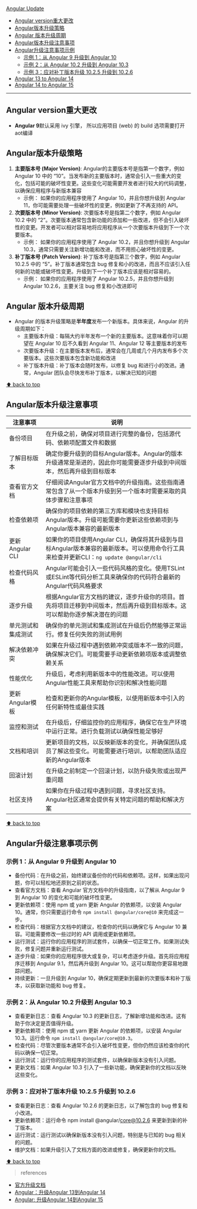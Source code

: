 [Angular Update](#top)

- [Angular version重大更改](#angular-version重大更改)
- [Angular版本升级策略](#angular版本升级策略)
- [Angular 版本升级周期](#angular-版本升级周期)
- [Angular版本升级注意事项](#angular版本升级注意事项)
- [Angular升级注意事项示例](#angular升级注意事项示例)
  - [示例 1：从 Angular 9 升级到 Angular 10](#示例-1从-angular-9-升级到-angular-10)
  - [示例 2：从 Angular 10.2 升级到 Angular 10.3](#示例-2从-angular-102-升级到-angular-103)
  - [示例 3：应对补丁版本升级 10.2.5 升级到 10.2.6](#示例-3应对补丁版本升级-1025-升级到-1026)
- [Angular 13 to Angular 14](#angular-13-to-angular-14)
- [Angular 14 to Angular 15](#angular-14-to-angular-15)

-----------------------------------------------------------------------------

## Angular version重大更改

- **Angular 9**默认采用 ivy 引擎， 所以应用项目 (web) 的 build 选项需要打开aot编译

## Angular版本升级策略

1. **主要版本号 (Major Version)**: Angular的主要版本号是指第一个数字，例如 Angular 10 中的 “10”。当发布新的主要版本时，通常会引入一些重大的变化，包括可能的破坏性变更。这些变化可能需要开发者进行较大的代码调整，以确保应用程序与新版本兼容
   - 示例： 如果你的应用程序使用了 Angular 10，并且你想升级到 Angular 11，你可能需要处理一些破坏性的变更，例如更新了不再支持的 API。
2. **次要版本号 (Minor Version)**: 次要版本号是指第二个数字，例如 Angular 10.2 中的 “2”。次要版本通常包含新功能的添加和一些改进，但不会引入破坏性的变更。开发者可以相对容易地将应用程序从一个次要版本升级到下一个次要版本。
   - 示例： 如果你的应用程序使用了 Angular 10.2，并且你想升级到 Angular 10.3，通常只需要关注新增功能和改进，而不用担心破坏性的变更。
3. **补丁版本号 (Patch Version)**: 补丁版本号是指第三个数字，例如 Angular 10.2.5 中的 “5”。补丁版本通常包含 bug 修复和小的改进，而且不应该引入任何新的功能或破坏性变更。升级到下一个补丁版本应该是相对容易的。
   - 示例： 如果你的应用程序使用了 Angular 10.2.5，并且你想升级到 Angular 10.2.6，主要关注 bug 修复和小改进即可

## Angular 版本升级周期

- Angular 的版本升级策略是**半年度**发布一个新版本。具体来说，Angular 的升级周期如下：
   - 主要版本升级：每隔大约半年发布一个新的主要版本。这意味着你可以期望在 Angular 10 后不久看到 Angular 11、Angular 12 等主要版本的发布
   - 次要版本升级：在主要版本发布后，通常会在几周或几个月内发布多个次要版本。这些次要版本包含新功能和改进
   - 补丁版本升级：补丁版本会随时发布，以修复 bug 和进行小的改进。通常，Angular 团队会尽快发布补丁版本，以解决已知的问题

[⬆ back to top](#top)

## Angular版本升级注意事项

|注意事项|说明|
|---|---|
|备份项目|在升级之前，确保对项目进行完整的备份，包括源代码、依赖项配置文件和数据|
|了解目标版本|确定你要升级到的目标Angular版本。Angular的版本升级通常是渐进的，因此你可能需要逐步升级到中间版本，然后再升级到目标版本|
|查看官方文档|仔细阅读Angular官方文档中的升级指南。这些指南通常包含了从一个版本升级到另一个版本时需要采取的具体步骤和注意事项|
|检查依赖项|确保你的项目依赖的第三方库和模块也支持目标Angular版本。升级可能需要你更新这些依赖项到与Angular版本兼容的最新版本|
|更新Angular CLI|如果你的项目使用Angular CLI，确保将其升级到与目标Angular版本兼容的最新版本。可以使用命令行工具来检查并更新CLI：`ng update @angular/cli`|
|检查代码风格|Angular可能会引入一些代码风格的变化。使用TSLint或ESLint等代码分析工具来确保你的代码符合最新的Angular代码风格要求|
|逐步升级|根据Angular官方文档的建议，逐步升级你的项目。首先将项目迁移到中间版本，然后再升级到目标版本。这可以帮助你逐步解决潜在的问题|
|单元测试和集成测试|确保你的单元测试和集成测试在升级后仍然能够正常运行。修复任何失败的测试用例|
|解决依赖冲突|如果在升级过程中遇到依赖冲突或版本不一致的问题，确保解决它们。可能需要手动更新依赖项版本或调整依赖关系|
|性能优化|升级后，考虑利用新版本中的性能改进。可以使用Angular性能工具来帮助你识别和解决性能问题|
|更新Angular模板|检查和更新你的Angular模板，以使用新版本中引入的任何新特性或最佳实践|
|监控和测试|在升级后，仔细监控你的应用程序，确保它在生产环境中运行正常。进行负载测试以确保性能足够好|
|文档和培训|更新项目的文档，以反映新版本的变化，并确保团队成员了解这些变化。可能需要进行培训，以帮助团队适应新的Angular版本|
|回滚计划|在升级之前制定一个回滚计划，以防升级失败或出现严重问题|
|社区支持|如果你在升级过程中遇到问题，寻求社区支持。Angular社区通常会提供有关特定问题的帮助和解决方案|

[⬆ back to top](#top)

## Angular升级注意事项示例

### 示例 1：从 Angular 9 升级到 Angular 10

- 备份代码：在升级之前，始终建议备份你的代码和依赖项。这样，如果出现问题，你可以轻松地还原到之前的状态。
- 查看官方文档：查看 Angular 官方文档中的升级指南，以了解从 Angular 9 到 Angular 10 的变化和可能的破坏性变更。
- 更新依赖项：使用 npm 或 yarn 更新 Angular 的依赖项，以安装 Angular 10。通常，你只需要运行命令 `npm install @angular/core@10` 来完成这一步。
- 检查代码：根据官方文档中的建议，检查你的代码以确保它与 Angular 10 兼容。可能需要修改一些过时的 API 调用或更新依赖项。
- 运行测试：运行你的应用程序的测试套件，以确保一切正常工作。如果测试失败，修复问题并重新运行测试。
- 逐步升级：如果你的应用程序很大或复杂，可以考虑逐步升级。首先将应用程序迁移到 Angular 9.1，然后再升级到 Angular 10。这可以帮助你更容易地跟踪问题。
- 持续更新：一旦升级到 Angular 10，确保定期更新到最新的次要版本和补丁版本，以获取新功能和 bug 修复。

### 示例 2：从 Angular 10.2 升级到 Angular 10.3

- 查看更新日志：查看 Angular 10.3 的更新日志，了解新增功能和改进。这有助于你决定是否值得升级。
- 更新依赖项：使用 npm 或 yarn 更新 Angular 的依赖项，以安装 Angular 10.3。运行命令 `npm install @angular/core@10.3`。
- 检查代码：尽管次要版本通常不会引入破坏性变更，但你仍然应该检查你的代码以确保一切正常。
- 运行测试：运行你的应用程序的测试套件，以确保新版本没有引入问题。
- 更新文档：如果 Angular 10.3 引入了一些新功能，确保更新你的文档以反映这些变化。

### 示例 3：应对补丁版本升级 10.2.5 升级到 10.2.6

- 查看更新日志：查看 Angular 10.2.6 的更新日志，以了解包含的 bug 修复和小改进。
- 更新依赖项：运行命令 npm install @angular/core@10.2.6 来更新到新的补丁版本。
- 运行测试：运行测试以确保新版本没有引入问题，特别是与已知的 bug 相关的问题。
- 维护文档：如果升级引入了文档方面的改进或修复，确保更新你的文档。

[⬆ back to top](#top)

> references
- [官方升级文档](https://update.angular.io/)
- [Angular：升级Angular 13到Angular 14](https://blog.csdn.net/alvachien/article/details/127602168)
- [Angular: 升级Angular 14到Angular 15](https://blog.csdn.net/alvachien/article/details/129108417)

